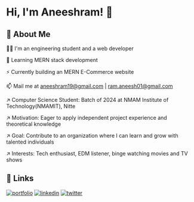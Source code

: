 
# Hi, I'm Aneeshram! 👋
## 🚀 About Me

👩‍💻 I'm an engineering student and a web developer 

🧠 Learning MERN stack development

⚡️ Currently building an MERN E-Commerce website

📫 Mail me at aneeshram19@gmail.com | ram.aneesh01@gmail.com

↗ Computer Science Student: Batch of 2024 at NMAM Institute of Technology(NMAMIT), Nitte

↗ Motivation: Eager to apply independent project experience and theoretical knowledge

↗ Goal: Contribute to an organization where I can learn and grow with talented individuals

↗ Interests: Tech enthusiast, EDM listener, binge watching movies and TV shows
## 🔗 Links
[![portfolio](https://img.shields.io/badge/my_portfolio-000?style=for-the-badge&logo=ko-fi&logoColor=white)](https://react-portfolio-website-wheat-sigma.vercel.app/)
[![linkedin](https://img.shields.io/badge/linkedin-0A66C2?style=for-the-badge&logo=linkedin&logoColor=white)](https://www.linkedin.com/in/aneeshram-bhat-364a82249/)
[![twitter](https://img.shields.io/badge/twitter-1DA1F2?style=for-the-badge&logo=twitter&logoColor=white)](https://x.com/aneesh_ram01?t=PPSxvNxsjrcyfCWVZRkkvw&s=08)
